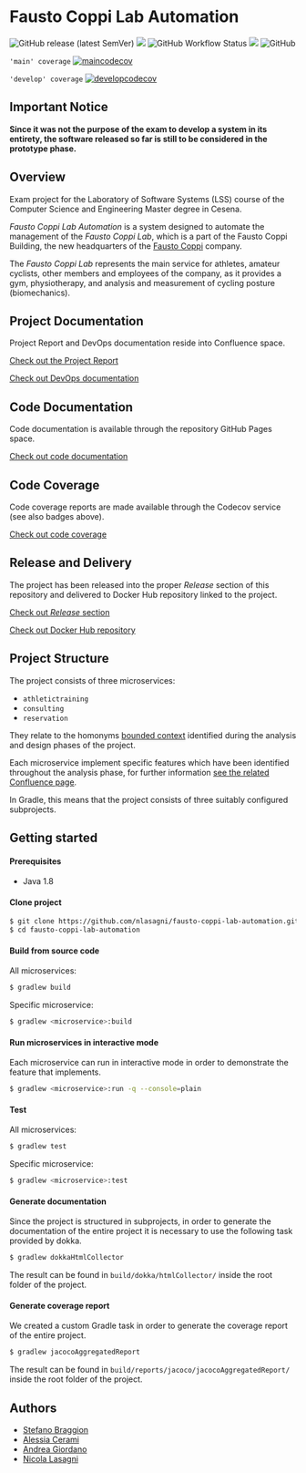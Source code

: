 # Fausto Coppi Lab Automation

![GitHub release (latest SemVer)](https://img.shields.io/github/v/release/nlasagni/fausto-coppi-lab-automation)
<a href="https://hub.docker.com/r/sbraggion/fausto-coppi-lab-automation/tags?page=1&ordering=last_updated"><img src="https://img.shields.io/badge/delivery-Docker%20Hub-blue.svg"/></a>
![GitHub Workflow Status](https://img.shields.io/github/workflow/status/nlasagni/fausto-coppi-lab-automation/workflow)
<a href="https://nlasagni.github.io/fausto-coppi-lab-automation/fausto-coppi-lab-automation/"><img src="https://img.shields.io/badge/docs%20by-Dokka-green.svg"/></a>
![GitHub](https://img.shields.io/github/license/nlasagni/fausto-coppi-lab-automation)

`'main' coverage` [![maincodecov](https://codecov.io/gh/nlasagni/fausto-coppi-lab-automation/branch/main/graph/badge.svg)](https://codecov.io/gh/nlasagni/fausto-coppi-lab-automation/branch/main)

`'develop' coverage` [![developcodecov](https://codecov.io/gh/nlasagni/fausto-coppi-lab-automation/branch/develop/graph/badge.svg)](https://codecov.io/gh/nlasagni/fausto-coppi-lab-automation/branch/develop)

## Important Notice

**Since it was not the purpose of the exam to develop a system in its entirety, the software released so far is still 
to be considered in the prototype phase.**

## Overview

Exam project for the Laboratory of Software Systems (LSS) course of the Computer Science and Engineering Master degree 
in Cesena. 

*Fausto Coppi Lab Automation* is a system designed to automate the management of the *Fausto Coppi Lab*, which is a
part of the Fausto Coppi Building, the new headquarters of the [Fausto Coppi](https://gcfaustocoppi.it/) company.

The *Fausto Coppi Lab* represents the main service for athletes, amateur cyclists, other members and employees of the 
company, as it provides a gym, physiotherapy, and analysis and measurement of cycling posture (biomechanics).

## Project Documentation

Project Report and DevOps documentation reside into Confluence space.

[Check out the Project Report](https://stefanobraggion.atlassian.net/wiki/spaces/LSS/overview)

[Check out DevOps documentation](https://stefanobraggion.atlassian.net/l/c/qVfgiRaV "Confluence DevOps page")

## Code Documentation

Code documentation is available through the repository GitHub Pages space.

[Check out code documentation](https://nlasagni.github.io/fausto-coppi-lab-automation/fausto-coppi-lab-automation/)

## Code Coverage

Code coverage reports are made available through the Codecov service (see also badges above).

[Check out code coverage](https://app.codecov.io/gh/nlasagni/fausto-coppi-lab-automation)

## Release and Delivery

The project has been released into the proper *Release* section of this repository and delivered to Docker Hub 
repository linked to the project.

[Check out *Release* section](https://github.com/nlasagni/fausto-coppi-lab-automation/releases)

[Check out Docker Hub repository](https://hub.docker.com/r/sbraggion/fausto-coppi-lab-automation/tags?page=1&ordering=last_updated)

## Project Structure

The project consists of three microservices:

- `athletictraining`
- `consulting`
- `reservation`

They relate to the homonyms [bounded context](https://stefanobraggion.atlassian.net/l/c/WhJSfiwp) identified during the 
analysis and design phases of the project.

Each microservice implement specific features which have been identified throughout the analysis phase, 
for further information [see the related Confluence page](https://stefanobraggion.atlassian.net/l/c/0tFELKRk).

In Gradle, this means that the project consists of three suitably configured subprojects.

## Getting started

#### Prerequisites

- Java 1.8

#### Clone project

```bash
$ git clone https://github.com/nlasagni/fausto-coppi-lab-automation.git
$ cd fausto-coppi-lab-automation
```

#### Build from source code

All microservices:

```bash
$ gradlew build
```

Specific microservice:

```bash
$ gradlew <microservice>:build
```

#### Run microservices in interactive mode

Each microservice can run in interactive mode in order to demonstrate the feature that implements.

```bash
$ gradlew <microservice>:run -q --console=plain
```

#### Test

All microservices:

```bash
$ gradlew test
```

Specific microservice:

```bash
$ gradlew <microservice>:test
```

#### Generate documentation

Since the project is structured in subprojects, in order to generate the documentation of the entire project 
it is necessary to use the following task provided by dokka.

```bash
$ gradlew dokkaHtmlCollector
```

The result can be found in `build/dokka/htmlCollector/` inside the root folder 
of the project.

#### Generate coverage report

We created a custom Gradle task in order to generate the coverage report of the entire project.

```bash
$ gradlew jacocoAggregatedReport
```

The result can be found in `build/reports/jacoco/jacocoAggregatedReport/` inside the root folder
of the project.

## Authors
- [Stefano Braggion](https://github.com/sbraggion)
- [Alessia Cerami](https://github.com/NarcAle)
- [Andrea Giordano](https://github.com/Giordo94)
- [Nicola Lasagni](https://github.com/nlasagni)
